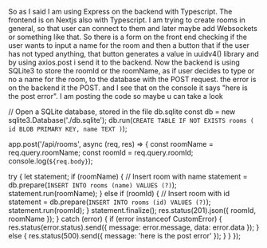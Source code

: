 So as I said I am using Express on the backend with Typescript. The frontend is on Nextjs also with Typescript. I am trying to create rooms in general, so that user can connect to them and later maybe add Websockets or something like that. So there is a form on the front end checking if the user wants to input a name for the room and then a button that if the user has not typed anything, that button generates a value in uuidv4() library and by using axios.post i send it to the backend. Now the backend is using SQLite3 to store the roomId or the roomName, as if user decides to type or no a name for the room, to the database with the POST request. the error is on the backend it the POST. and I see that on the console it says "here is the post error". I am posting the code so maybe u can take a look

// Open a SQLite database, stored in the file db.sqlite
const db = new sqlite3.Database('./db.sqlite');
db.run(`CREATE TABLE IF NOT EXISTS rooms (
  id BLOB PRIMARY KEY,
  name TEXT
)`);

app.post('/api/rooms', async (req, res) => {
  const roomName = req.query.roomName;
  const roomId = req.query.roomId;
  console.log(`${req.body}`);

  try {
    let statement;
    if (roomName) {
      // Insert room with name
      statement = db.prepare(`INSERT INTO rooms (name) VALUES (?)`);
      statement.run(roomName);
    } else if (roomId) {
      // Insert room with id
      statement = db.prepare(`INSERT INTO rooms (id) VALUES (?)`);
      statement.run(roomId);
    }
    statement.finalize();
    res.status(201).json({ roomId, roomName });
  } catch (error) {
    if (error instanceof CustomError) {
      res.status(error.status).send({ message: error.message, data: error.data });
    } else {
      res.status(500).send({ message: 'here is the post error' });
    }
  } 
});